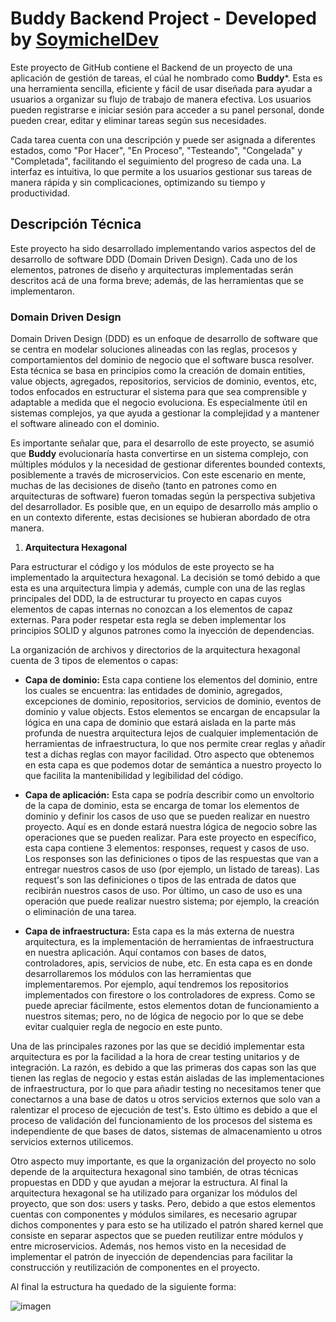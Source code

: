 # Buddy Backend Project - Developed by [SoymichelDev](https://www.linkedin.com/in/soymichelt)


Este proyecto de GitHub contiene el Backend de un proyecto de una aplicación de gestión de tareas, el cúal he nombrado como **Buddy***. Esta es una herramienta sencilla, eficiente y fácil de usar diseñada para ayudar a usuarios a organizar su flujo de trabajo de manera efectiva. Los usuarios pueden registrarse e iniciar sesión para acceder a su panel personal, donde pueden crear, editar y eliminar tareas según sus necesidades.

Cada tarea cuenta con una descripción y puede ser asignada a diferentes estados, como "Por Hacer", "En Proceso", "Testeando", "Congelada" y "Completada", facilitando el seguimiento del progreso de cada una. La interfaz es intuitiva, lo que permite a los usuarios gestionar sus tareas de manera rápida y sin complicaciones, optimizando su tiempo y productividad.

## Descripción Técnica

Este proyecto ha sido desarrollado implementando varios aspectos del de desarrollo de software DDD (Domain Driven Design). Cada uno de los elementos, patrones de diseño y arquitecturas implementadas serán descritos acá de una forma breve; además, de las herramientas que se implementaron.

### Domain Driven Design

Domain Driven Design (DDD) es un enfoque de desarrollo de software que se centra en modelar soluciones alineadas con las reglas, procesos y comportamientos del dominio de negocio que el software busca resolver. Esta técnica se basa en principios como la creación de domain entities, value objects, agregados, repositorios, servicios de dominio, eventos, etc, todos enfocados en estructurar el sistema para que sea comprensible y adaptable a medida que el negocio evoluciona. Es especialmente útil en sistemas complejos, ya que ayuda a gestionar la complejidad y a mantener el software alineado con el dominio.

Es importante señalar que, para el desarrollo de este proyecto, se asumió que **Buddy** evolucionaría hasta convertirse en un sistema complejo, con múltiples módulos y la necesidad de gestionar diferentes bounded contexts, posiblemente a través de microservicios. Con este escenario en mente, muchas de las decisiones de diseño (tanto en patrones como en arquitecturas de software) fueron tomadas según la perspectiva subjetiva del desarrollador. Es posible que, en un equipo de desarrollo más amplio o en un contexto diferente, estas decisiones se hubieran abordado de otra manera.

1. **Arquitectura Hexagonal**

Para estructurar el código y los módulos de este proyecto se ha implementado la arquitectura hexagonal. La decisión se tomó debido a que esta es una arquitectura limpia y además, cumple con una de las reglas principales del DDD, la de estructurar tu proyecto en capas cuyos elementos de capas internas no conozcan a los elementos de capaz externas. Para poder respetar esta regla se deben implementar los principios SOLID y algunos patrones como la inyección de dependencias.

La organización de archivos y directorios de la arquitectura hexagonal cuenta de 3 tipos de elementos o capas:

* **Capa de dominio:** Esta capa contiene los elementos del dominio, entre los cuales se encuentra: las entidades de dominio, agregados, excepciones de dominio, repositorios, servicios de dominio, eventos de dominio y value objects. Estos elementos se encargan de encapsular la lógica en una capa de dominio que estará aislada en la parte más profunda de nuestra arquitectura lejos de cualquier implementación de herramientas de infraestructura, lo que nos permite crear reglas y añadir test a dichas reglas con mayor facilidad. Otro aspecto que obtenemos en esta capa es que podemos dotar de semántica a nuestro proyecto lo que facilita la mantenibilidad y legibilidad del código.

* **Capa de aplicación:** Esta capa se podría describir como un envoltorio de la capa de dominio, esta se encarga de tomar los elementos de dominio y definir los casos de uso que se pueden realizar en nuestro proyecto. Aquí es en donde estará nuestra lógica de negocio sobre las operaciones que se pueden realizar. Para este proyecto en específico, esta capa contiene 3 elementos: responses, request y casos de uso. Los responses son las definiciones o tipos de las respuestas que van a entregar nuestros casos de uso (por ejemplo, un listado de tareas). Las request's son las definiciones o tipos de las entrada de datos que recibirán nuestros casos de uso. Por último, un caso de uso es una operación que puede realizar nuestro sistema; por ejemplo, la creación o eliminación de una tarea.

* **Capa de infraestructura:** Esta capa es la más externa de nuestra arquitectura, es la implementación de herramientas de infraestructura en nuestra aplicación. Aquí contamos con bases de datos, controladores, apis, servicios de nube, etc. En esta capa es en donde desarrollaremos los módulos con las herramientas que implementaremos. Por ejemplo, aquí tendremos los repositorios implementados con firestore o los controladores de express. Como se puede apreciar fácilmente, estos elementos dotan de funcionamiento a nuestros sitemas; pero, no de lógica de negocio por lo que se debe evitar cualquier regla de negocio en este punto.

Una de las principales razones por las que se decidió implementar esta arquitectura es por la facilidad a la hora de crear testing unitarios y de integración. La razón, es debido a que las primeras dos capas son las que tienen las reglas de negocio y estas están aisladas de las implementaciones de infraestructura, por lo que para añadir testing no necesitamos tener que conectarnos a una base de datos u otros servicios externos que solo van a ralentizar el proceso de ejecución de test's. Esto último es debido a que el proceso de validación del funcionamiento de los procesos del sistema es independiente de que bases de datos, sistemas de almacenamiento u otros servicios externos utilicemos.

Otro aspecto muy importante, es que la organización del proyecto no solo depende de la arquitectura hexagonal sino también, de otras técnicas propuestas en DDD y que ayudan a mejorar la estructura. Al final la arquitectura hexagonal se ha utilizado para organizar los módulos del proyecto, que son dos: users y tasks. Pero, debido a que estos elementos cuentas con componentes y módulos similares, es necesario agrupar dichos componentes y para esto se ha utilizado el patrón shared kernel que consiste en separar aspectos que se pueden reutilizar entre módulos y entre microservicios. Además, nos hemos visto en la necesidad de implementar el patrón de inyección de dependencias para facilitar la construcción y reutilización de componentes en el proyecto.

Al final la estructura ha quedado de la siguiente forma:

![imagen](https://github.com/user-attachments/assets/1dda90df-d3e1-4cf2-af90-f124bc2fdb1e)
